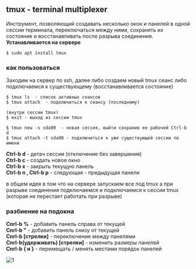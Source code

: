 ## tmux - terminal multiplexer

Инструмент, позволяющий создавать несколько окон и панелей в одной сессии терминала, переключаться между ними, сохранять их состояние и восстанавливать после разрыва соединения.
**Устанавливается на сервере**

`$ sudo apt install tmux`

### как пользоваться

Заходим на сервер по ssh, далее либо создаем новый tmux сеанс либо подключаемся к существующему (восстанавливается состояние)

```
$ tmux ls  - список активных сеансов
$ tmux attach  - подключиться к сеансу (последнему)

(внутри сессии tmux)
$ exit - выход из сессии tmux

$ tmux new -s sda00  - новая сессия, выйти сохранив ее рабочей Ctrl-b d
$ tmux attach -t sda00 - подключиться к уже существующей сессии по имени

```

**Ctrl-b d** - детач сессии (отключение без завершения)<br>
**Ctrl-b c** - создать новое окно<br>
**Ctrl-b x** - закрыть текущую панель<br>
**Ctrl-b n , Ctrl-b p** - следующая - предыдущая панели<br>

в общем идея в том что на сервере запускаем все под tmux а при разрыве соединения подключаемся и подключаемся к сессии tmux (которая не перестает работать при разрыве)

### разбиение на подокна

**Cnrl-b %** - добавить панель справа от текущей  <br>
**Cnrl-b "** - добавить панель снизу от текущей  <br>
**Cnrl-b [стрелки]** - переключение между панелями<br>
**Cnrl-b(удерживать) [стрелки]** - изменить размеры панелей <br>
**Cnrl-b { и }** - перемещать / менять местами порядок панелей<br>

![1](https://github.com/user-attachments/assets/d7bc7404-b4d3-4f7d-99b8-7fdc9e18b47a)
